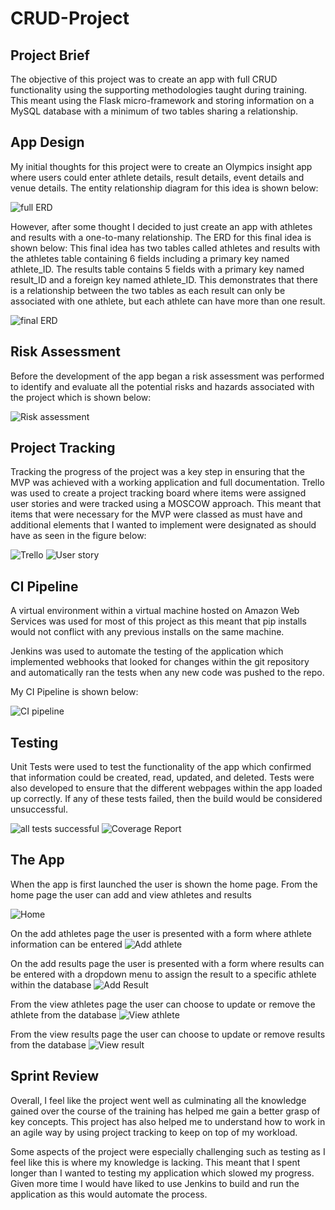 # CRUD-Project

## Project Brief

The objective of this project was to create an app with full CRUD functionality using the supporting methodologies taught during training. This meant using the Flask micro-framework and storing information on a MySQL database with a minimum of two tables sharing a relationship.

## App Design

My initial thoughts for this project were to create an Olympics insight app where users could enter athlete details, result details, event details and venue details. The entity relationship diagram for this idea is shown below:

![full ERD](https://user-images.githubusercontent.com/88770768/133034390-b90f2db6-3c20-4aac-aef8-28ec4d49a4e5.JPG)

However, after some thought I decided to just create an app with athletes and results with a one-to-many relationship. The ERD for this final idea is shown below:
This final idea has two tables called athletes and results with the athletes table containing 6 fields including a primary key named athlete_ID. The results table contains 5 fields with a primary key named result_ID and a foreign key named athlete_ID. This demonstrates that there is a relationship between the two tables as each result can only be associated with one athlete, but each athlete can have more than one result. 


![final ERD](https://user-images.githubusercontent.com/88770768/133034498-6f3dca01-8c26-479f-8af0-0972f112fbb3.JPG)


## Risk Assessment

Before the development of the app began a risk assessment was performed to identify and evaluate all the potential risks and hazards associated with the project which is shown below:

![Risk assessment](https://user-images.githubusercontent.com/88770768/133037637-b3a6782a-fed7-4d4d-9576-a8e7c0cb39f4.JPG)


## Project Tracking

Tracking the progress of the project was a key step in ensuring that the MVP was achieved with a working application and full documentation. Trello was used to create a project tracking board where items were assigned user stories and were tracked using a MOSCOW approach. This meant that items that were necessary for the MVP were classed as must have and additional elements that I wanted to implement were designated as should have as seen in the figure below:

![Trello](https://user-images.githubusercontent.com/88770768/133034574-b47dbe62-bfc0-47f7-9960-2fc850fe953f.JPG)
![User story](https://user-images.githubusercontent.com/88770768/133034699-77c55d9a-f7f0-4173-a82b-915016122364.JPG)


## CI Pipeline

A virtual environment within a virtual machine hosted on Amazon Web Services was used for most of this project as this meant that pip installs would not conflict with any previous installs on the same machine.

Jenkins was used to automate the testing of the application which implemented webhooks that looked for changes within the git repository and automatically ran the tests when any new code was pushed to the repo.

My CI Pipeline is shown below:

![CI pipeline](https://user-images.githubusercontent.com/88770768/133034763-74f74f14-8088-4f7e-ab89-4be3cffa53dc.JPG)


## Testing

Unit Tests were used to test the functionality of the app which confirmed that information could be created, read, updated, and deleted. Tests were also developed to ensure that the different webpages within the app loaded up correctly. If any of these tests failed, then the build would be considered unsuccessful.

![all tests successful](https://user-images.githubusercontent.com/88770768/133034823-5241d193-b9f4-49a9-9937-768767401345.JPG)
![Coverage Report](https://user-images.githubusercontent.com/88770768/133034859-af100080-5174-4d0d-b5ce-e77c8725d696.JPG)

## The App

When the app is first launched the user is shown the home page. From the home page the user can add and view athletes and results

![Home](https://user-images.githubusercontent.com/88770768/133036228-4a763414-0b25-4fc6-87f5-02727eb11811.JPG)

On the add athletes page the user is presented with a form where athlete information can be entered
![Add athlete](https://user-images.githubusercontent.com/88770768/133036852-758e1b54-d53f-4a92-abbe-9ba3c3153395.JPG)

On the add results page the user is presented with a form where results can be entered with a dropdown menu to assign the result to a specific athlete within the database
![Add Result](https://user-images.githubusercontent.com/88770768/133036863-3b0ee9e8-a07c-49da-8cc9-856668a44822.JPG)

From the view athletes page the user can choose to update or remove the athlete from the database
![View athlete](https://user-images.githubusercontent.com/88770768/133036882-f96e60c5-d2a4-40ff-8630-07be92193924.JPG)

From the view results page the user can choose to update or remove results from the database
![View result](https://user-images.githubusercontent.com/88770768/133036896-d02e4d56-04fe-4ef3-a56d-e91a46047702.JPG)


## Sprint Review

Overall, I feel like the project went well as culminating all the knowledge gained over the course of the training has helped me gain a better grasp of key concepts. This project has also helped me to understand how to work in an agile way by using project tracking to keep on top of my workload.

Some aspects of the project were especially challenging such as testing as I feel like this is where my knowledge is lacking. This meant that I spent longer than I wanted to testing my application which slowed my progress. Given more time I would have liked to use Jenkins to build and run the application as this would automate the process.


